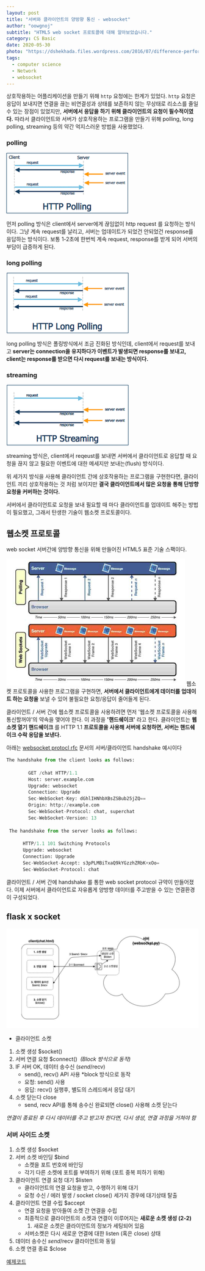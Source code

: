 ```yaml
---
layout: post
title: "서버와 클라이언트의 양방향 통신 - websocket"
author: "oowgnoj"
subtitle: "HTML5 web socket 프로토콜에 대해 알아보았습니다."
category: CS Basic
date: 2020-05-30
photo: "https://dshekhada.files.wordpress.com/2016/07/difference-performance1.png?w=1400"
tags:
  - computer science
  - Network
  - websocket
---
```




상호작용하는 어플리케이션을 만들기 위해 `http` 요청에는 한계가 있었다. `http` 요청은 응답이 보내지면 연결을 끊는 비연결성과 상태를 보존하지 않는 무상태로 리소스를 줄일 수 있는 장점이 있었지만, **서버에서 응답을 하기 위해 클라이언트의 요청이 필수적이였다.** 따라서 클라이언트와 서버가 상호작용하는 프로그램을 만들기 위해 polling, long polling, streaming 등의 약간 억지스러운 방법을 사용했었다. 

 

### polling

![OS](./../images/in-post/network/HttpPolling.gif)

먼저 polling 방식은 client에서 server에게 끊임없이 http request 를 요청하는 방식이다. 그냥 계속 request를 날리고, 서버는 업데이트가 되었건 안되었건 response를 응답하는 방식이다. 보통 1-2초에 한번씩 계속 request, response를 받게 되어 서버의 부담이 급증하게 된다.

### long polling

![OS](./../images/in-post/network/HttpLongPolling.gif)

long polling 방식은 폴링방식에서 조금 진화된 방식인데,  client에서 request를 보내고 **server는 connection을 유지하다가 이벤트가 발생되면 response를 보내고, client는 response를 받으면 다시 request를 보내는 방식이다.**

### streaming

![OS](./../images/in-post/network/HttpStreaming.gif)

streaming 방식은, client에서 reqeust를 보내면 서버에서 클라이언트로 응답할 때 요청을 끊지 않고 필요한 이벤트에 대한 메세지만 보내는(flush) 방식이다.

위 세가지 방식을 사용해 클라이언트 간에 상호작용하는 프로그램을 구현한다면, 클라이언트 끼리 상호작용하는 것 처럼 보이지만 **결국 클라이언트에서 많은 요청을 통해 단방향 요청을 커버하는 것이다.**

서버에서 클라이언트로 요청을 보내 필요할 때 마다 클라이언트를 업데이트 해주는 방법이 필요했고, 그래서 탄생한 기술이 웹소켓 프로토콜이다.

## 웹소켓 프로토콜

web socket 서버간에 양방향 통신을 위해 만들어진 HTML5 표준 기술 스팩이다.

![OS](./../images/in-post/network/websocket-vs-ajax.png)
웹소켓 프로토콜을 사용한 프로그램을 구현하면, **서버에서 클라이언트에게 데이터를 업데이트 하는 요청을** 보낼 수 있어 불필요한 요청/응답이 줄어들게 된다.

클라이언트 / 서버 간에 웹소켓 프로토콜을 사용하려면 먼저 '웹소켓 프로토콜을 사용해 통신할꺼야'의 약속을 맺어야 한다. 이 과정을 **'핸드쉐이크'** 라고 한다. 클라이언트는 **웹소켓 열기 핸드쉐이크** 를 HTTP 1.1 **프로토콜을 사용해 서버에 요청하면, 서버는 핸드쉐이크 수락 응답을 보낸다.**

아래는 [websocket protocl rfc](https://tools.ietf.org/html/rfc6455) 문서의 서버/클라이언트 handshake 예시이다

```python
The handshake from the client looks as follows:

        GET /chat HTTP/1.1
        Host: server.example.com
        Upgrade: websocket
        Connection: Upgrade
        Sec-WebSocket-Key: dGhlIHNhbXBsZSBub25jZQ==
        Origin: http://example.com
        Sec-WebSocket-Protocol: chat, superchat
        Sec-WebSocket-Version: 13

 The handshake from the server looks as follows:

      HTTP/1.1 101 Switching Protocols
      Upgrade: websocket
      Connection: Upgrade
      Sec-WebSocket-Accept: s3pPLMBiTxaQ9kYGzzhZRbK+xOo=
      Sec-WebSocket-Protocol: chat
```

클라이언트 / 서버 간에 handshake 를 통한 web socket protocol 규약이 만들어졌다. 이제 서버에서 클라이언트로 자유롭게 양방향 데이터를 주고받을 수 있는 연결환경이 구성되었다. 


## **flask x socket**

![socket.png](./../images/in-post/socket.png)
- 클라이언트 소켓
1. 소켓 생성 $socket()
2. 서버 연결 요청 $connect()  *(Block 방식으로 동작)*
3. IF 서버 OK, 데이터 송수신 ($send/$recv)
    - send(), recv() API 사용 *block 방식으로 동작
    - 요청: send() 사용
    - 응답: recv() 실행후, 별도의 스레드에서 응답 대기
4. 소켓 닫는다 close
    - send, recv API를 통해 송수신 완료되면 close() 사용해 소켓 닫는다

*연결이 종료된 후 다시 데이터를 주고 받고자 한다면, 다시 생성, 연결 과정을 거쳐야 함*

### **서버 사이드 소켓**

1. 소켓 생성 $socket
2. 서버 소켓 바인딩 $bind
    - 소켓을 포트 번호에 바인딩
    - 각기 다른 소켓에 포트를 부여하기 위해 (포트 중복 피하기 위해)
3. 클라이언트 연결 요청 대기 $listen
    - 클라이언트의 연결 요청을 받고, 수행하기 위해 대기
    - 요청 수신 / 에러 발생 / socket close() 세가지 경우에 대기상태 탈출
4. 클라이언트 연결 수립 $accept
    - 연결 요청을 받아들여 소켓 간 연결을 수립
    - 최종적으로 클라이언트의 소켓과 연결이 이루어지는 **새로운 소켓 생성 (2-2)**
        1. 새로운 소켓은 클라이언트의 정보가 세팅되어 있음
    - 서버소켓은 다시 새로운 연결에 대한 listen (혹은 close) 상태
5. 데이터 송수신 $send/$recv 클라이언트와 동일
6. 소켓 연결 종료 $close

[예제코드](https://github.com/oowgnoj/flask_socket)